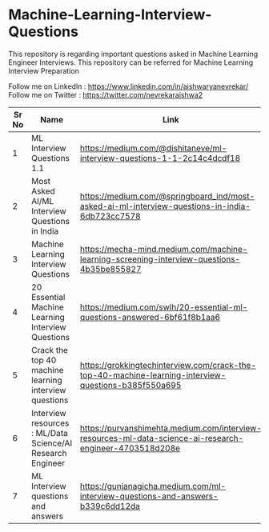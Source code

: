 # Machine-Learning-Interview-Questions
This repository is regarding important questions asked in Machine Learning Engineer Interviews. This repository can be referred for Machine Learning Interview Preparation

Follow me on LinkedIn : https://www.linkedin.com/in/aishwaryanevrekar/
Follow me on Twitter : https://twitter.com/nevrekaraishwa2


| Sr No | Name                                                         | Link                                                                  |
| ----- | ------------------------------------------------------------ | --------------------------------------------------------------------- |
| 1     | ML Interview Questions 1.1                                   |https://medium.com/@dishitaneve/ml-interview-questions-1-1-2c14c4dcdf18|
| 2     | Most Asked AI/ML Interview Questions in India                |https://medium.com/@springboard_ind/most-asked-ai-ml-interview-questions-in-india-6db723cc7578|
| 3     | Machine Learning Interview Questions                         |https://mecha-mind.medium.com/machine-learning-screening-interview-questions-4b35be855827|
| 4     |20 Essential Machine Learning Interview Questions             |https://medium.com/swlh/20-essential-ml-questions-answered-6bf61f8b1aa6|
| 5     |Crack the top 40 machine learning interview questions         |https://grokkingtechinterview.com/crack-the-top-40-machine-learning-interview-questions-b385f550a695|
| 6     |Interview resources : ML/Data Science/AI Research Engineer    |https://purvanshimehta.medium.com/interview-resources-ml-data-science-ai-research-engineer-4703518d208e|
| 7     |ML Interview questions and answers                            | https://gunjanagicha.medium.com/ml-interview-questions-and-answers-b339c6dd12da|


